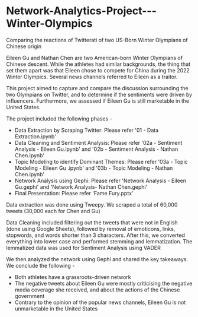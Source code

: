 # Network-Analytics-Project---Winter-Olympics
Comparing the reactions of Twitterati of two US-Born Winter Olympians of Chinese origin

Eileen Gu and Nathan Chen are two American-born Winter Olympians of Chinese descent. While the athletes had similar backgrounds, the thing that set them apart was that Eileen chose to compete for China during the 2022 Winter Olympics. Several news channels referred to Eileen as a traitor.

This project aimed to capture and compare the discussion surrounding the two Olympians on Twitter, and to determine if the sentiments were driven by influencers. Furthermore, we assessed if Eileen Gu is still marketable in the United States.

The project included the following phases - 
- Data Extraction by Scraping Twitter: Please refer '01 - Data Extraction.ipynb'
- Data Cleaning and Sentiment Analysis: Please refer '02a - Sentiment Analysis - Eileen Gu.ipynb' and '02b - Sentiment Analysis - Nathan Chen.ipynb'
- Topic Modeling to identify Dominant Themes: Please refer '03a - Topic Modeling - Eileen Gu .ipynb' and '03b - Topic Modeling - Nathan Chen.ipynb'
- Network Analysis using Gephi: Please refer 'Network Analysis - Eileen Gu.gephi' and 'Network Analysis- Nathan Chen.gephi'
- Final Presentation: Please refer 'Fame Fury.pptx'

Data extraction was done using Tweepy. We scraped a total of 60,000 tweets (30,000 each for Chen and Gu)

Data Cleaning included filtering out the tweets that were not in English (done using Google Sheets), followed by removal of emoticons, links, stopwords, and words shorter than 3 characters. After this, we converted everything into lower case and performed stemming and lemmatization. The lemmatized data was used for Sentiment Analysis using VADER

We then analyzed the network using Gephi and shared the key takeaways. We conclude the following - 
- Both athletes have a grassroots-driven network
- The negative tweets about Eileen Gu were mostly criticising the negative media coverage she received, and about the actions of the Chinese government
- Contrary to the opinion of the popular news channels, Eileen Gu is not unmarketable in the United States
